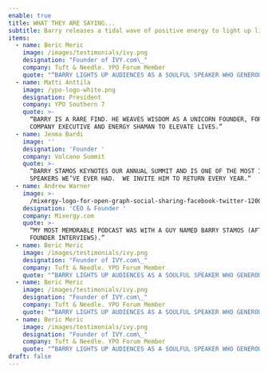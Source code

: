 ```yaml
---
enable: true
title: WHAT THEY ARE SAYING...
subtitle: Barry releases a tidal wave of positive energy to light up lives.
items:
  - name: Beric Meric
    image: /images/testimonials/ivy.png
    designation: "Founder of IVY.com\_"
    company: Tuft & Needle. YPO Forum Member
    quote: "“BARRY LIGHTS UP AUDIENCES AS A SOULFUL SPEAKER WHO GENEROUSLY GIFTS\_THE SECRETS TO WORK & LIFE SUCCESS.”"
  - name: Matti Anttila
    image: /ypo-logo-white.png
    designation: President
    company: YPO Southern 7
    quote: >-
      “BARRY IS A RARE FIND. HE WEAVES WISDOM AS A UNICORN FOUNDER, FORTUNE 500
      COMPANY EXECUTIVE AND ENERGY SHAMAN TO ELEVATE LIVES.”
  - name: Jenma Bardi
    image: ''
    designation: 'Founder '
    company: Volcano Summit
    quote: >-
      “BARRY STAMOS KEYNOTES OUR ANNUAL SUMMIT AND IS ONE OF THE MOST IMPACTFUL
      SPEAKERS WE’VE EVER HAD.  WE INVITE HIM TO RETURN EVERY YEAR.”
  - name: Andrew Warner
    image: >-
      /mixergy-logo-for-open-graph-social-sharing-facebook-twitter-1200x630-1.png
    designation: 'CEO & Founder '
    company: Mixergy.com
    quote: >-
      “MY MOST MEMORABLE PODCAST WAS WITH A GUY NAMED BARRY STAMOS (AFTER 1,500+
      FOUNDER INTERVIEWS).”
  - name: Beric Meric
    image: /images/testimonials/ivy.png
    designation: "Founder of IVY.com\_"
    company: Tuft & Needle. YPO Forum Member
    quote: "“BARRY LIGHTS UP AUDIENCES AS A SOULFUL SPEAKER WHO GENEROUSLY GIFTS\_THE SECRETS TO WORK & LIFE SUCCESS.”"
  - name: Beric Meric
    image: /images/testimonials/ivy.png
    designation: "Founder of IVY.com\_"
    company: Tuft & Needle. YPO Forum Member
    quote: "“BARRY LIGHTS UP AUDIENCES AS A SOULFUL SPEAKER WHO GENEROUSLY GIFTS\_THE SECRETS TO WORK & LIFE SUCCESS.”"
  - name: Beric Meric
    image: /images/testimonials/ivy.png
    designation: "Founder of IVY.com\_"
    company: Tuft & Needle. YPO Forum Member
    quote: "“BARRY LIGHTS UP AUDIENCES AS A SOULFUL SPEAKER WHO GENEROUSLY GIFTS\_THE SECRETS TO WORK & LIFE SUCCESS.”"
draft: false
---
```

